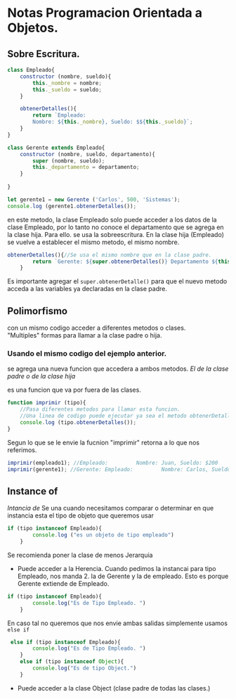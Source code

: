 # Notas Programacion Orientada a Objetos. 
## Sobre Escritura.

```js
class Empleado{
    constructor (nombre, sueldo){
        this._nombre = nombre;
        this._sueldo = sueldo;
    }

    obtenerDetalles(){
        return `Empleado:
        Nombre: ${this._nombre}, Sueldo: $${this._sueldo}`;
    }
}

class Gerente extends Empleado{ 
    constructor (nombre, sueldo, departamento){
        super (nombre, sueldo);
        this._departamento = departamento;
    }
    
}

let gerente1 = new Gerente ('Carlos', 500, 'Sistemas');
console.log (gerente1.obtenerDetalles());
```
en este metodo, la clase Empleado solo puede acceder a los datos de la clase Empleado, por lo tanto no conoce el departamento que se agrega en la clase hija.
Para ello. se usa la sobreescritura. 
En la clase hija (Empleado) se vuelve a establecer el mismo metodo, el mismo nombre. 
```js
obtenerDetalles(){//Se usa el mismo nombre que en la clase padre. 
        return `Gerente: ${super.obtenerDetalles()} Departamento ${this._departamento}`;
    }
```
Es importante agregar el ```super.obtenerDetalle()``` para que el nuevo metodo acceda a las variables ya declaradas en la clase padre. 

## Polimorfismo
con un mismo codigo acceder a diferentes metodos o clases.  
"Multiples" formas para llamar a la clase padre o hija. 

### Usando el mismo codigo del ejemplo anterior. 
se agrega una nueva funcion que accedera a ambos metodos. _El de la clase padre o de la clase hija_

es una funcion que va por fuera de las clases. 
```js
function imprimir (tipo){
    //Pasa diferentes metodos para llamar esta funcion. 
    //Una linea de codigo puede ejecutar ya sea el metodo obtenerDetalle de la clase padre o de la clase hija. 
    console.log (tipo.obtenerDetalles());
}
```
Segun lo que se le envie la fucnion "imprimir" retorna a lo que nos referimos. 
```js
imprimir(empleado1); //Empleado:         Nombre: Juan, Sueldo: $200 
imprimir(gerente1); //Gerente: Empleado:         Nombre: Carlos, Sueldo: $500  Departamento Sistemas 
``` 

## Instance of
_Intancia de_
Se una cuando necesitamos comparar o determinar en que instancia esta el tipo de objeto que queremos usar

```js
if (tipo instanceof Empleado){
        console.log ("es un objeto de tipo empleado")
    }
```
Se recomienda poner la clase de menos Jerarquia 

* Puede acceder a la Herencia. 
Cuando pedimos la instancai para tipo Empleado, nos manda 2. la de Gerente y la de empleado. 
Esto es porque Gerente extiende de Empleado. 
```js
if (tipo instanceof Empleado){
        console.log("Es de Tipo Empleado. ")
    }
```

En caso tal no queremos que nos envie ambas salidas simplemente usamos ``` else if ```
```js
 else if (tipo instanceof Empleado){
        console.log("Es de Tipo Empleado. ")
    }
    else if (tipo instanceof Object){
        console.log("Es de tipo Object.")
    }
```
* Puede acceder a la clase Object (clase padre de todas las clases.)